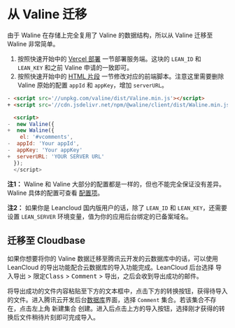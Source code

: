 # 从 Valine 迁移

由于 Waline 在存储上完全复用了 Valine 的数据结构，所以从 Valine 迁移至 Waline 非常简单。

1. 按照快速开始中的 [Vercel 部署](/quick-start.html#vercel-%E9%83%A8%E7%BD%B2) 一节部署服务端。这块的 `LEAN_ID` 和 `LEAN_KEY` 和之前 Valine 申请的一致即可。
2. 按照快速开始中的 [HTML 片段](/quick-start.html#html-%E7%89%87%E6%AE%B5) 一节修改对应的前端脚本。注意这里需要删除 Valine 原始的配置 `appId` 和 `appKey`，增加 `serverURL`。

```html
- <script src='//unpkg.com/valine/dist/Valine.min.js'></script>
+ <script src='//cdn.jsdelivr.net/npm/@waline/client/dist/Waline.min.js'></script>

  <script>
-  new Valine({
+  new Waline({
    el: '#vcomments',
-  appId: 'Your appId',
-  appKey: 'Your appKey'
+  serverURL: 'YOUR SERVER URL'
  });
  </script>
  ```

**注1：** Waline 和 Valine 大部分的配置都是一样的，但也不能完全保证没有差异。Waline 具体的配置可查看 [配置项](/configuration.html)。

**注2：** 如果你是 Leancloud 国内版用户的话，除了 `LEAN_ID` 和 `LEAN_KEY`，还需要设置 `LEAN_SERVER` 环境变量，值为你的应用后台绑定的已备案域名。

## 迁移至 Cloudbase

如果你想要将你的 Valine 数据迁移至腾讯云开发的云数据库中的话，可以使用 LeanCloud 的导出功能配合云数据库的导入功能完成。LeanCloud 后台选择 <kbd>导入导出</kbd> > <kbd>限定Class</kbd> > <kbd>Comment</kbd> > <kbd>导出</kbd>，之后会收到导出成功的邮件。

将导出成功的文件内容粘贴至下方的文本框中，点击下方的转换按钮，获得待导入的文件。进入腾讯云开发后台[数据库](https://console.cloud.tencent.com/tcb/db/index)界面，选择 `Comment` 集合。若该集合不存在，点击左上角 <kbd>新建集合</kbd> 创建。进入后点击上方的导入按钮，选择刚才获得的转换后文件稍待片刻即可完成导入。

<MigrationTool />